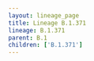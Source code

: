 ```yaml
---
layout: lineage_page
title: Lineage B.1.371
lineage: B.1.371
parent: B.1
children: ['B.1.371']
---
```

